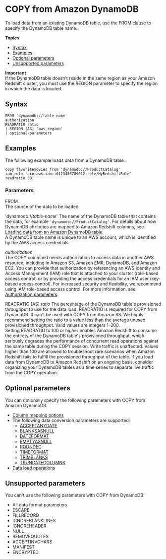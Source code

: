 # COPY from Amazon DynamoDB<a name="copy-parameters-data-source-dynamodb"></a>

To load data from an existing DynamoDB table, use the FROM clause to specify the DynamoDB table name\.

**Topics**
+ [Syntax](#copy-parameters-data-source-dynamodb-syntax)
+ [Examples](#copy-parameters-data-source-dynamodb-examples)
+ [Optional parameters](#copy-parameters-data-source-dynamodb-optional-parms)
+ [Unsupported parameters](#copy-parameters-data-source-dynamodb-unsupported-parms)

**Important**  
If the DynamoDB table doesn't reside in the same region as your Amazon Redshift cluster, you must use the REGION parameter to specify the region in which the data is located\. 

## Syntax<a name="copy-parameters-data-source-dynamodb-syntax"></a>

```
FROM 'dynamodb://table-name' 
authorization
READRATIO ratio
| REGION [AS] 'aws_region'  
| optional-parameters
```

## Examples<a name="copy-parameters-data-source-dynamodb-examples"></a>

The following example loads data from a DynamoDB table\. 

```
copy favoritemovies from 'dynamodb://ProductCatalog'
iam_role 'arn:aws:iam::0123456789012:role/MyRedshiftRole'
readratio 50;
```

### Parameters<a name="copy-parameters-data-source-dynamodb-parameters"></a>

FROM  
The source of the data to be loaded\. 

'dynamodb://*table\-name*'  <a name="copy-dynamodb"></a>
The name of the DynamoDB table that contains the data, for example `'dynamodb://ProductCatalog'`\. For details about how DynamoDB attributes are mapped to Amazon Redshift columns, see [Loading data from an Amazon DynamoDB table](t_Loading-data-from-dynamodb.md)\.  
A DynamoDB table name is unique to an AWS account, which is identified by the AWS access credentials\.

*authorization*  
The COPY command needs authorization to access data in another AWS resource, including in Amazon S3, Amazon EMR, DynamoDB, and Amazon EC2\. You can provide that authorization by referencing an AWS Identity and Access Management \(IAM\) role that is attached to your cluster \(role\-based access control\) or by providing the access credentials for an IAM user \(key\-based access control\)\. For increased security and flexibility, we recommend using IAM role\-based access control\. For more information, see [Authorization parameters](copy-parameters-authorization.md)\.

READRATIO \[AS\] *ratio*  <a name="copy-readratio"></a>
The percentage of the DynamoDB table's provisioned throughput to use for the data load\. READRATIO is required for COPY from DynamoDB\. It can't be used with COPY from Amazon S3\. We highly recommend setting the ratio to a value less than the average unused provisioned throughput\. Valid values are integers 1–200\.  
Setting READRATIO to 100 or higher enables Amazon Redshift to consume the entirety of the DynamoDB table's provisioned throughput, which seriously degrades the performance of concurrent read operations against the same table during the COPY session\. Write traffic is unaffected\. Values higher than 100 are allowed to troubleshoot rare scenarios when Amazon Redshift fails to fulfill the provisioned throughput of the table\. If you load data from DynamoDB to Amazon Redshift on an ongoing basis, consider organizing your DynamoDB tables as a time series to separate live traffic from the COPY operation\.

## Optional parameters<a name="copy-parameters-data-source-dynamodb-optional-parms"></a>

You can optionally specify the following parameters with COPY from Amazon DynamoDB: 
+ [Column mapping options](copy-parameters-column-mapping.md)
+ The following data conversion parameters are supported:
  + [ACCEPTANYDATE](copy-parameters-data-conversion.md#copy-acceptanydate) 
  + [BLANKSASNULL](copy-parameters-data-conversion.md#copy-blanksasnull) 
  + [DATEFORMAT](copy-parameters-data-conversion.md#copy-dateformat) 
  + [EMPTYASNULL](copy-parameters-data-conversion.md#copy-emptyasnull) 
  + [ROUNDEC](copy-parameters-data-conversion.md#copy-roundec) 
  + [TIMEFORMAT](copy-parameters-data-conversion.md#copy-timeformat) 
  + [TRIMBLANKS](copy-parameters-data-conversion.md#copy-trimblanks) 
  + [TRUNCATECOLUMNS](copy-parameters-data-conversion.md#copy-truncatecolumns) 
+ [ Data load operations](copy-parameters-data-load.md)

## Unsupported parameters<a name="copy-parameters-data-source-dynamodb-unsupported-parms"></a>

You can't use the following parameters with COPY from DynamoDB: 
+ All data format parameters
+ ESCAPE
+ FILLRECORD
+ IGNOREBLANKLINES
+ IGNOREHEADER
+ NULL
+ REMOVEQUOTES
+ ACCEPTINVCHARS
+ MANIFEST
+ ENCRYPTED